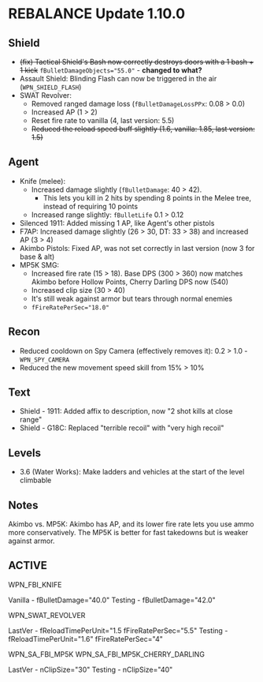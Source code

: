 # REBALANCE Update 1.10.0

## Shield

- ~~(fix) Tactical Shield's Bash now correctly destroys doors with a 1 bash + 1 kick~~ `fBulletDamageObjects="55.0"` - **changed to what?**
- Assault Shield: Blinding Flash can now be triggered in the air (`WPN_SHIELD_FLASH`)
- SWAT Revolver:
  - Removed ranged damage loss (`fBulletDamageLossPPx`: 0.08 > 0.0)
  - Increased AP (1 > 2)
  - Reset fire rate to vanilla (4, last version: 5.5)
  - ~~Reduced the reload speed buff slightly (1.6, vanilla: 1.85, last version: 1.5)~~

## Agent

- Knife (melee):
  - Increased damage slightly (`fBulletDamage`: 40 > 42).
    - This lets you kill in 2 hits by spending 8 points in the Melee tree, instead of requiring 10 points
  - Increased range slightly: `fBulletLife` 0.1 > 0.12
- Silenced 1911: Added missing 1 AP, like Agent's other pistols
- F7AP: Increased damage slightly (26 > 30, DT: 33 > 38) and increased AP (3 > 4)
- Akimbo Pistols: Fixed AP, was not set correctly in last version (now 3 for base & alt)
- MP5K SMG:
  - Increased fire rate (15 > 18). Base DPS (300 > 360) now matches Akimbo before Hollow Points, Cherry Darling DPS now (540)
  - Increased clip size (30 > 40)
  - It's still weak against armor but tears through normal enemies
  - `fFireRatePerSec="18.0"`

## Recon

- Reduced cooldown on Spy Camera (effectively removes it): 0.2 > 1.0 - `WPN_SPY_CAMERA`
- Reduced the new movement speed skill from 15% > 10%


## Text

- Shield - 1911: Added affix to description, now  "2 shot kills at close range"
- Shield - G18C: Replaced "terrible recoil" with "very high recoil"

## Levels

- 3.6 (Water Works): Make ladders and vehicles at the start of the level climbable

## Notes

Akimbo vs. MP5K: Akimbo has AP, and its lower fire rate lets you use ammo more conservatively. The MP5K is better for fast takedowns but is weaker against armor.


## ACTIVE

WPN_FBI_KNIFE

Vanilla - fBulletDamage="40.0"
Testing - fBulletDamage="42.0"


WPN_SWAT_REVOLVER

LastVer - fReloadTimePerUnit="1.5  fFireRatePerSec="5.5"
Testing - fReloadTimePerUnit="1.6" fFireRatePerSec="4"


WPN_SA_FBI_MP5K
WPN_SA_FBI_MP5K_CHERRY_DARLING

LastVer - nClipSize="30"
Testing - nClipSize="40"
